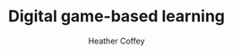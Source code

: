 ---
layout: leaf-node
title: "Digital game-based learning"
title-url: "http://www.learnnc.org/lp/pages/4970"
author: "Heather Coffey"
groups: technologies
categories: game-based-learning
topics: introductory-resources
summary: >
    Digital game-based learning (DGBL) is an instructional method that incorporates educational content or learning principles into video games with the goal of engaging learners. Applications of digital game-based learning draw upon the constructivist theory of education.
cite: |
    Coffey, Heather. Digital game-based learning.  Retrieved from: http://www.learnnc.org/lp/pages/4970
pub-date: 2017-04-15
added-date: 2017-04-15
resource-type: external-page
---